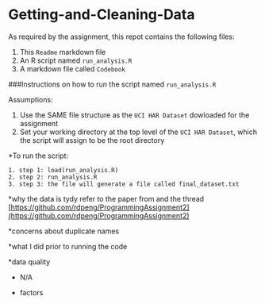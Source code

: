Getting-and-Cleaning-Data
===========

As required by the assignment, this repot contains the following files:

1. This `Readme` markdown file
2. An R script named `run_analysis.R`
3. A markdown file called `Codebook`
 
###Instructions on how to run the script named `run_analysis.R`

Assumptions: 
1. Use the SAME file structure as the `UCI HAR Dataset` dowloaded for the assignment
2. Set your working directory at the top level of the `UCI HAR Dataset`, which the script will assign to be the root directory
 
*To run the script:

<!-- -->
    1. step 1: load(run_analysis.R)
    2. step 2: run_analysis.R
    3. step 3: the file will generate a file called final_dataset.txt

*why the data is tydy
refer to the paper from and the thread
[https://github.com/rdpeng/ProgrammingAssignment2](https://github.com/rdpeng/ProgrammingAssignment2)

*concerns about duplicate names

*what I did prior to running the code

*data quality

* N/A

* factors 


 

 
 

 


